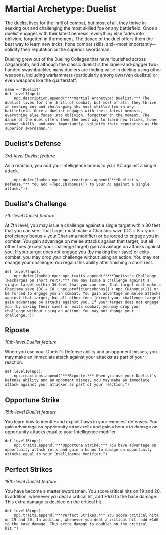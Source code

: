 # Martial Archetype: Duelist
The duelist lives for the thrill of combat, but most of all, they thrive in seeking out and challenging the most skilled foe on any battlefield. Once a duelist engages with their latest nemesis, everything else fades into oblivion, forgotten in the moment. The dance of the duel offers them the best way to learn new tricks, hone combat skills, and--most importantly--solidify their reputation as the superior swordsman.

Dueling grew out of the Dueling Colleges that have flourished across Azgaarnoth, and although the classic duelist is the rapier-and-dagger two-handed swashbuckler, many duelers are finding value in dueling using other weapons, including warhammers (particularly among dwarven duelists) or even weapons like the quarterstaff.

```
name = 'Duelist'
def level3(npc):
    npc.description.append("***Martial Archetype: Duelist.*** The duelist lives for the thrill of combat, but most of all, they thrive in seeking out and challenging the most skilled foe on any battlefield. Once a duelist engages with their latest nemesis, everything else fades into oblivion, forgotten in the moment. The dance of the duel offers them the best way to learn new tricks, hone combat skills, and—most importantly--solidify their reputation as the superior swordsman.")
```

## Duelist's Defense
*3rd-level Duelist feature*

As a reaction, you add your Intelligence bonus to your AC against a single attack.

```
    npc.defer(lambda npc: npc.reactions.append("***Duelist's Defense.*** You add +{npc.INTbonus()} to your AC against a single attack."))
```

## Duelist's Challenge
*7th-level Duelist feature*

At 7th level, you may issue a challenge against a single target within 30 feet that you can see. That target must make a Charisma save (DC = 8 + your proficiency bonus + your Charisma modifier) or be forced to engage you in combat. You gain advantage on melee attacks against that target, but all other foes (except your challenge target) gain advantage on attacks against you. If your target does not engage you (by making their save) or exits combat, you may drop your challenge without using an action. You may not change your challenge. You regain this ability after finishing a short rest.

```
def level7(npc):
    npc.defer(lambda npc: npc.traits.append(f"***Duelist's Challenge (Recharges on short rest).*** You may issue a challenge against a single target within 30 feet that you can see. That target must make a Charisma save (DC = {8 + npc.proficiencybonus() + npc.CHAbonus()}) or be forced to engage you in combat. You gain advantage on melee attacks against that target, but all other foes (except your challenge target) gain advantage on attacks against you. If your target does not engage you (by making their save) or exits combat, you may drop your challenge without using an action. You may not change your challenge."))
```

## Riposte
*10th-level Duelist feature*

When you use your Duelist's Defense ability and an opponent misses, you may make an immediate attack against your attacker as part of your reaction.

```
def level10(npc):
    npc.reactions.append("***Riposte.*** When you use your Duelist’s Defense ability and an opponent misses, you may make an immediate attack against your attacker as part of your reaction.")
```

## Opportune Strike
*15th-level Duelist feature*

You learn how to identify and exploit flaws in your enemies' defenses. You gain advantage on opportunity attack rolls and gain a bonus to damage on opportunity attacks equal to your Intelligence modifier.

```
def level15(npc):
    npc.traits.append("***Opportune Strike.*** You have advantage on opportunity attack rolls and gain a bonus to damage on opportunity attacks equal to your Intelligence modifier.")
```

## Perfect Strikes
*18th-level Duelist feature*

You have become a master swordsman. You score critical hits on 19 and 20. In addition, whenever you deal a critical hit, add +1d6 to the base damage. This extra damage is doubled on the critical hit. 

```
def level18(npc):
    npc.traits.append("***Perfect Strikes.*** You score critical hits on 19 and 20. In addition, whenever you deal a critical hit, add +1d6 to the base damage. This extra damage is doubled on the critical hit.")
```
